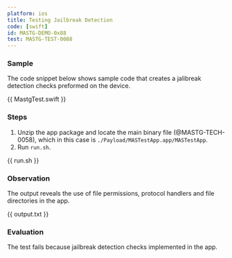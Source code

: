 ```yaml
---
platform: ios
title: Testing Jailbreak Detection
code: [swift]
id: MASTG-DEMO-0x88
test: MASTG-TEST-0088
---
```


### Sample

The code snippet below shows sample code that creates a jalibreak detection checks preformed on the device.

{{ MastgTest.swift }}

### Steps

1. Unzip the app package and locate the main binary file (@MASTG-TECH-0058), which in this case is `./Payload/MASTestApp.app/MASTestApp`.
2. Run `run.sh`.

{{ run.sh }}

### Observation

The output reveals the use of file permissions, protocol handlers and file directories in the app.

{{ output.txt }}

### Evaluation

The test fails because jailbreak detection checks implemented in the app.

